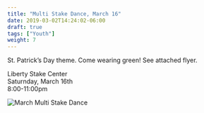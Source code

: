 ```yaml
---
title: "Multi Stake Dance, March 16"
date: 2019-03-02T14:24:02-06:00
draft: true
tags: ["Youth"]
weight: 7
---
```


St. Patrick’s Day theme. Come wearing green! See attached flyer.

Liberty Stake Center<br>
Saturnday, March 16th <br>
8:00-11:00pm

![March Multi Stake Dance](/images/posts/march-stake-dance-optimized.jpg)